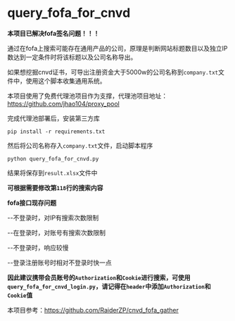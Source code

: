 # query_fofa_for_cnvd
**本项目已解决fofa签名问题！！！**

通过在fofa上搜索可能存在通用产品的公司，原理是判断网站标题数目以及独立IP数达到一定条件时将该标题以及公司名称导出。

如果想挖掘cnvd证书，可导出注册资金大于5000w的公司名称到`company.txt`文件中，使用这个脚本收集通用系统。

本项目使用了免费代理池项目作为支撑，代理池项目地址：https://github.com/jhao104/proxy_pool

完成代理池部署后，安装第三方库

`pip install -r requirements.txt`

然后将公司名称存入`company.txt`文件，启动脚本程序

`python query_fofa_for_cnvd.py`

结果将保存到`result.xlsx`文件中

**可根据需要修改第`118`行的搜索内容**

**fofa接口现存问题**

--不登录时，对IP有搜索次数限制

--在登录时，对账号有搜索次数限制

--不登录时，响应较慢

--登录注册账号时相对不登录时快一点

**因此建议携带会员账号的`Authorization`和`Cookie`进行搜索，可使用`query_fofa_for_cnvd_login.py`，请记得在`header`中添加`Authorization`和`Cookie`值**

本项目参考：https://github.com/RaiderZP/cnvd_fofa_gather
